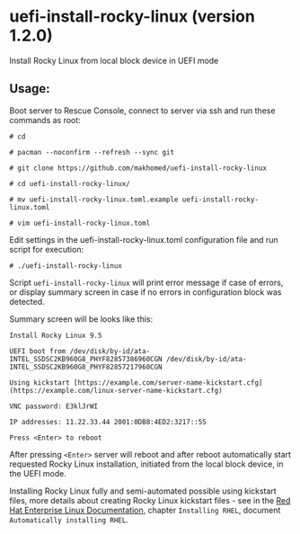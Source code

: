 
# uefi-install-rocky-linux (version 1.2.0)

Install Rocky Linux from local block device in UEFI mode

## Usage:

Boot server to Rescue Console, connect to server via ssh and run these commands as root:

```# cd```

```# pacman --noconfirm --refresh --sync git```

```# git clone https://github.com/makhomed/uefi-install-rocky-linux```

```# cd uefi-install-rocky-linux/```

```# mv uefi-install-rocky-linux.toml.example uefi-install-rocky-linux.toml```

```# vim uefi-install-rocky-linux.toml```

Edit settings in the uefi-install-rocky-linux.toml configuration file and run script for execution:

```# ./uefi-install-rocky-linux```

Script `uefi-install-rocky-linux` will print error message if case of errors, or display summary screen in case if no errors in configuration block was detected.

Summary screen will be looks like this:

```
Install Rocky Linux 9.5

UEFI boot from /dev/disk/by-id/ata-INTEL_SSDSC2KB960G8_PHYF82857386960CGN /dev/disk/by-id/ata-INTEL_SSDSC2KB960G8_PHYF82857217960CGN

Using kickstart [https://example.com/server-name-kickstart.cfg](https://example.com/linux-server-name-kickstart.cfg)

VNC password: E3klJrWI

IP addresses: 11.22.33.44 2001:0DB8:4ED2:3217::55

Press <Enter> to reboot
```

After pressing `<Enter>` server will reboot and after reboot automatically start requested Rocky Linux installation, initiated from the local block device, in the UEFI mode.

Installing Rocky Linux fully and semi-automated possible using kickstart files, more details about creating Rocky Linux kickstart files - see in the [Red Hat Enterprise Linux Documentation](https://docs.redhat.com/en/documentation/red_hat_enterprise_linux/), chapter `Installing RHEL`, document `Automatically installing RHEL`.

